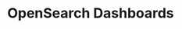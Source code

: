 ---
role: ui
title: OpenSearch Dashboards
artifact_id: opensearch-dashboards
architecture: x64
platform: linux
type: rpm
artifact_url: https://artifacts.opensearch.org/releases/bundle/opensearch-dashboards/2.17.1/opensearch-dashboards-2.17.1-linux-x64.rpm
version: 2.17.1
category: opensearch-dashboards
slug: opensearch-dashboards-2.17.1-linux-x64-rpm
signature: https://artifacts.opensearch.org/releases/bundle/opensearch-dashboards/2.17.1/opensearch-dashboards-2.17.1-linux-x64.rpm.sig
guide: https://opensearch.org/docs/latest/opensearch/install/rpm
---